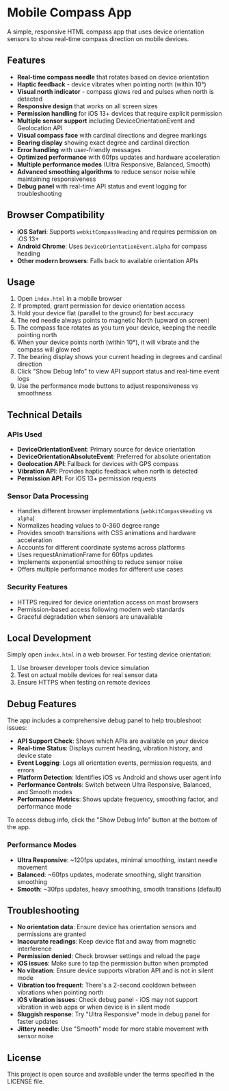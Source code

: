 # Mobile Compass App

A simple, responsive HTML compass app that uses device orientation sensors to show real-time compass direction on mobile devices.

## Features

- **Real-time compass needle** that rotates based on device orientation
- **Haptic feedback** - device vibrates when pointing north (within 10°)
- **Visual north indicator** - compass glows red and pulses when north is detected
- **Responsive design** that works on all screen sizes
- **Permission handling** for iOS 13+ devices that require explicit permission
- **Multiple sensor support** including DeviceOrientationEvent and Geolocation API
- **Visual compass face** with cardinal directions and degree markings
- **Bearing display** showing exact degree and cardinal direction
- **Error handling** with user-friendly messages
- **Optimized performance** with 60fps updates and hardware acceleration
- **Multiple performance modes** (Ultra Responsive, Balanced, Smooth)
- **Advanced smoothing algorithms** to reduce sensor noise while maintaining responsiveness
- **Debug panel** with real-time API status and event logging for troubleshooting

## Browser Compatibility

- **iOS Safari**: Supports `webkitCompassHeading` and requires permission on iOS 13+
- **Android Chrome**: Uses `DeviceOrientationEvent.alpha` for compass heading
- **Other modern browsers**: Falls back to available orientation APIs

## Usage

1. Open `index.html` in a mobile browser
2. If prompted, grant permission for device orientation access
3. Hold your device flat (parallel to the ground) for best accuracy
4. The red needle always points to magnetic North (upward on screen)
5. The compass face rotates as you turn your device, keeping the needle pointing north
6. When your device points north (within 10°), it will vibrate and the compass will glow red
7. The bearing display shows your current heading in degrees and cardinal direction
8. Click "Show Debug Info" to view API support status and real-time event logs
9. Use the performance mode buttons to adjust responsiveness vs smoothness

## Technical Details

### APIs Used

- **DeviceOrientationEvent**: Primary source for device orientation
- **DeviceOrientationAbsoluteEvent**: Preferred for absolute orientation
- **Geolocation API**: Fallback for devices with GPS compass
- **Vibration API**: Provides haptic feedback when north is detected
- **Permission API**: For iOS 13+ permission requests

### Sensor Data Processing

- Handles different browser implementations (`webkitCompassHeading` vs `alpha`)
- Normalizes heading values to 0-360 degree range
- Provides smooth transitions with CSS animations and hardware acceleration
- Accounts for different coordinate systems across platforms
- Uses requestAnimationFrame for 60fps updates
- Implements exponential smoothing to reduce sensor noise
- Offers multiple performance modes for different use cases

### Security Features

- HTTPS required for device orientation access on most browsers
- Permission-based access following modern web standards
- Graceful degradation when sensors are unavailable

## Local Development

Simply open `index.html` in a web browser. For testing device orientation:

1. Use browser developer tools device simulation
2. Test on actual mobile devices for real sensor data
3. Ensure HTTPS when testing on remote devices

## Debug Features

The app includes a comprehensive debug panel to help troubleshoot issues:

- **API Support Check**: Shows which APIs are available on your device
- **Real-time Status**: Displays current heading, vibration history, and device state
- **Event Logging**: Logs all orientation events, permission requests, and errors
- **Platform Detection**: Identifies iOS vs Android and shows user agent info
- **Performance Controls**: Switch between Ultra Responsive, Balanced, and Smooth modes
- **Performance Metrics**: Shows update frequency, smoothing factor, and performance mode

To access debug info, click the "Show Debug Info" button at the bottom of the app.

### Performance Modes

- **Ultra Responsive**: ~120fps updates, minimal smoothing, instant needle movement
- **Balanced**: ~60fps updates, moderate smoothing, slight transition smoothing
- **Smooth**: ~30fps updates, heavy smoothing, smooth transitions (default)

## Troubleshooting

- **No orientation data**: Ensure device has orientation sensors and permissions are granted
- **Inaccurate readings**: Keep device flat and away from magnetic interference
- **Permission denied**: Check browser settings and reload the page
- **iOS issues**: Make sure to tap the permission button when prompted
- **No vibration**: Ensure device supports vibration API and is not in silent mode
- **Vibration too frequent**: There's a 2-second cooldown between vibrations when pointing north
- **iOS vibration issues**: Check debug panel - iOS may not support vibration in web apps or when device is in silent mode
- **Sluggish response**: Try "Ultra Responsive" mode in debug panel for faster updates
- **Jittery needle**: Use "Smooth" mode for more stable movement with sensor noise

## License

This project is open source and available under the terms specified in the LICENSE file.